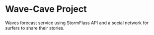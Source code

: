 # Wave-Cave Project

Waves forecast service using StormFlass API and a social network for surfers to share their stories.
